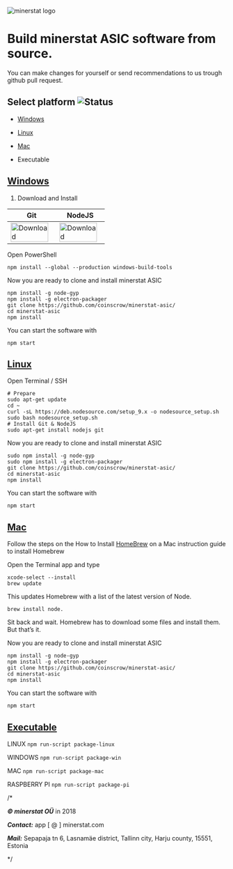![minerstat logo](https://cdn.rawgit.com/coinscrow/minerstat-asic/master/docs/logo_full.svg)

# Build minerstat ASIC software from source.

You can make changes for yourself or send recommendations to us trough github pull request.

## Select platform <img alt="Status" src="https://ci.appveyor.com/api/projects/status/github/coinscrow/minerstat-asic?branch=master&svg=true" alt="Build">

- [Windows](#windows)

- [Linux](#linux)

- [Mac](#mac)

- Executable

## [Windows](#windows)

1) Download and Install


| Git | NodeJS |
|--|--|
| <a href='https://git-scm.com/download/win'><img alt="Download" src="https://cdn.rawgit.com/coinscrow/minerstat-asic/master/docs/button_download.svg" width="95%"></a> | <a href='https://nodejs.org/en/'><img alt="Download" src="https://cdn.rawgit.com/coinscrow/minerstat-asic/master/docs/button_download.svg" width="95%"></a> | 

Open PowerShell

    npm install --global --production windows-build-tools

Now you are ready to clone and install minerstat ASIC

    npm install -g node-gyp
    npm install -g electron-packager
    git clone https://github.com/coinscrow/minerstat-asic/
    cd minerstat-asic
    npm install

You can start the software with

    npm start


## [Linux](#linux)

Open Terminal / SSH

    # Prepare
    sudo apt-get update
    cd ~
    curl -sL https://deb.nodesource.com/setup_9.x -o nodesource_setup.sh
    sudo bash nodesource_setup.sh
    # Install Git & NodeJS
    sudo apt-get install nodejs git
    
Now you are ready to clone and install minerstat ASIC  

    sudo npm install -g node-gyp
    sudo npm install -g electron-packager
    git clone https://github.com/coinscrow/minerstat-asic/
    cd minerstat-asic
    npm install

You can start the software with

    npm start


## [Mac](#mac)

Follow the steps on the How to Install [HomeBrew](https://treehouse.github.io/installation-guides/mac/homebrew) on a Mac instruction guide to install Homebrew 

Open the Terminal app and type 

    xcode-select --install
    brew update

This updates Homebrew with a list of the latest version of Node.

    brew install node.


Sit back and wait. Homebrew has to download some files and install them. But that’s it.


Now you are ready to clone and install minerstat ASIC  

    npm install -g node-gyp
    npm install -g electron-packager
    git clone https://github.com/coinscrow/minerstat-asic/
    cd minerstat-asic
    npm install

You can start the software with

    npm start





## [Executable](#exe)

LINUX `npm run-script package-linux`

WINDOWS `npm run-script package-win`

MAC  `npm run-script package-mac`

RASPBERRY PI `npm run-script package-pi`


/*

***© minerstat OÜ*** in 2018


***Contact:*** app [ @ ] minerstat.com 


***Mail:*** Sepapaja tn 6, Lasnamäe district, Tallinn city, Harju county, 15551, Estonia

*/


